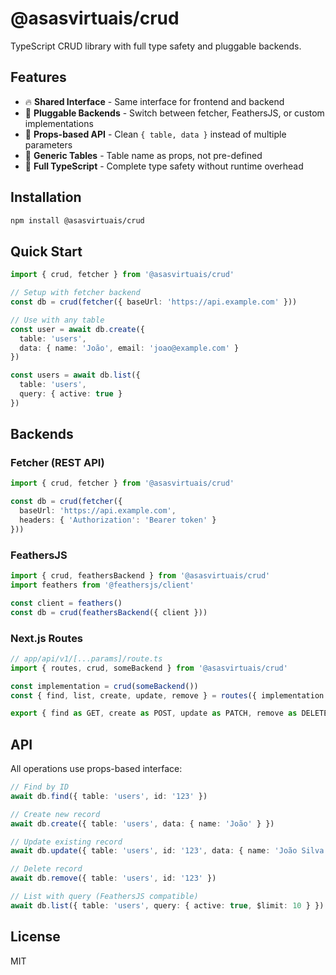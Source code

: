 # @asasvirtuais/crud

TypeScript CRUD library with full type safety and pluggable backends.

## Features

- 🔥 **Shared Interface** - Same interface for frontend and backend
- 🔌 **Pluggable Backends** - Switch between fetcher, FeathersJS, or custom implementations
- 📝 **Props-based API** - Clean `{ table, data }` instead of multiple parameters  
- 🎯 **Generic Tables** - Table name as props, not pre-defined
- 🔐 **Full TypeScript** - Complete type safety without runtime overhead

## Installation

```bash
npm install @asasvirtuais/crud
```

## Quick Start

```typescript
import { crud, fetcher } from '@asasvirtuais/crud'

// Setup with fetcher backend
const db = crud(fetcher({ baseUrl: 'https://api.example.com' }))

// Use with any table
const user = await db.create({ 
  table: 'users', 
  data: { name: 'João', email: 'joao@example.com' } 
})

const users = await db.list({ 
  table: 'users', 
  query: { active: true } 
})
```

## Backends

### Fetcher (REST API)

```typescript
import { crud, fetcher } from '@asasvirtuais/crud'

const db = crud(fetcher({
  baseUrl: 'https://api.example.com',
  headers: { 'Authorization': 'Bearer token' }
}))
```

### FeathersJS

```typescript
import { crud, feathersBackend } from '@asasvirtuais/crud'
import feathers from '@feathersjs/client'

const client = feathers()
const db = crud(feathersBackend({ client }))
```

### Next.js Routes

```typescript
// app/api/v1/[...params]/route.ts
import { routes, crud, someBackend } from '@asasvirtuais/crud'

const implementation = crud(someBackend())
const { find, list, create, update, remove } = routes({ implementation })

export { find as GET, create as POST, update as PATCH, remove as DELETE }
```

## API

All operations use props-based interface:

```typescript
// Find by ID
await db.find({ table: 'users', id: '123' })

// Create new record  
await db.create({ table: 'users', data: { name: 'João' } })

// Update existing record
await db.update({ table: 'users', id: '123', data: { name: 'João Silva' } })

// Delete record
await db.remove({ table: 'users', id: '123' })

// List with query (FeathersJS compatible)
await db.list({ table: 'users', query: { active: true, $limit: 10 } })
```

## License

MIT